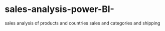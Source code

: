 # sales-analysis-power-BI-
sales analysis of products and countries sales and categories and shipping 
